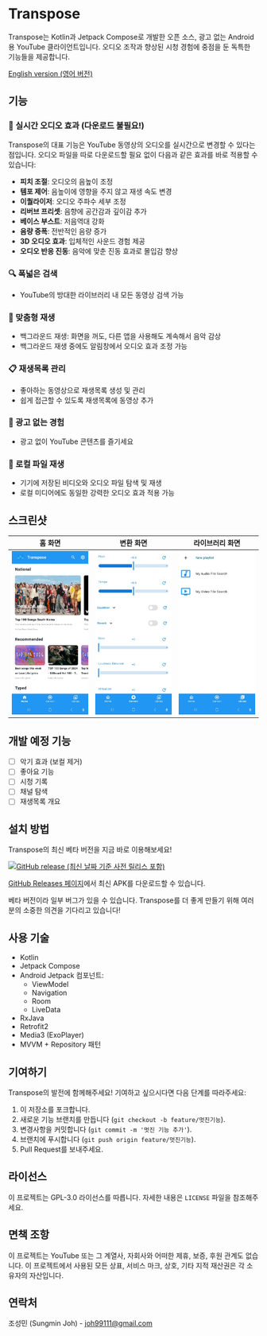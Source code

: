 # Transpose

Transpose는 Kotlin과 Jetpack Compose로 개발한 오픈 소스, 광고 없는 Android용 YouTube 클라이언트입니다. 오디오 조작과 향상된 시청 경험에 중점을 둔 독특한 기능들을 제공합니다.

[English version (영어 버전)](README.md)

## 기능

### 🎵 실시간 오디오 효과 (다운로드 불필요!)
Transpose의 대표 기능은 YouTube 동영상의 오디오를 실시간으로 변경할 수 있다는 점입니다. 오디오 파일을 따로 다운로드할 필요 없이 다음과 같은 효과를 바로 적용할 수 있습니다:
- **피치 조절**: 오디오의 음높이 조정
- **템포 제어**: 음높이에 영향을 주지 않고 재생 속도 변경
- **이퀄라이저**: 오디오 주파수 세부 조정
- **리버브 프리셋**: 음향에 공간감과 깊이감 추가
- **베이스 부스트**: 저음역대 강화
- **음량 증폭**: 전반적인 음량 증가
- **3D 오디오 효과**: 입체적인 사운드 경험 제공
- **오디오 반응 진동**: 음악에 맞춘 진동 효과로 몰입감 향상

### 🔍 폭넓은 검색
- YouTube의 방대한 라이브러리 내 모든 동영상 검색 가능

### 🎨 맞춤형 재생
- 백그라운드 재생: 화면을 꺼도, 다른 앱을 사용해도 계속해서 음악 감상
- 백그라운드 재생 중에도 알림창에서 오디오 효과 조정 가능

### 📋 재생목록 관리
- 좋아하는 동영상으로 재생목록 생성 및 관리
- 쉽게 접근할 수 있도록 재생목록에 동영상 추가

### 🚫 광고 없는 경험
- 광고 없이 YouTube 콘텐츠를 즐기세요

### 💾 로컬 파일 재생
- 기기에 저장된 비디오와 오디오 파일 탐색 및 재생
- 로컬 미디어에도 동일한 강력한 오디오 효과 적용 가능

## 스크린샷

| 홈 화면 | 변환 화면 | 라이브러리 화면 |
|:-------:|:---------:|:---------------:|
| <img src="assets/home_screen.jpeg" alt="홈 화면" width="100%"> | <img src="assets/convert_screen.jpeg" alt="변환 화면" width="100%"> | <img src="assets/library_screen.jpeg" alt="라이브러리 화면" width="100%"> |

## 개발 예정 기능
- [ ] 악기 효과 (보컬 제거)
- [ ] 좋아요 기능
- [ ] 시청 기록
- [ ] 채널 탐색
- [ ] 재생목록 개요

## 설치 방법

Transpose의 최신 베타 버전을 지금 바로 이용해보세요!

[![GitHub release (최신 날짜 기준 사전 릴리스 포함)](https://img.shields.io/github/v/release/joh9911/Transpose?include_prereleases)](https://github.com/joh9911/Transpose/releases/latest)

[GitHub Releases 페이지](https://github.com/joh9911/Transpose/releases/tag/v0.1.0-beta)에서 최신 APK를 다운로드할 수 있습니다.

베타 버전이라 일부 버그가 있을 수 있습니다. Transpose를 더 좋게 만들기 위해 여러분의 소중한 의견을 기다리고 있습니다!

## 사용 기술

- Kotlin
- Jetpack Compose
- Android Jetpack 컴포넌트:
  - ViewModel
  - Navigation
  - Room
  - LiveData
- RxJava
- Retrofit2
- Media3 (ExoPlayer)
- MVVM + Repository 패턴

## 기여하기

Transpose의 발전에 함께해주세요! 기여하고 싶으시다면 다음 단계를 따라주세요:

1. 이 저장소를 포크합니다.
2. 새로운 기능 브랜치를 만듭니다 (`git checkout -b feature/멋진기능`).
3. 변경사항을 커밋합니다 (`git commit -m '멋진 기능 추가'`).
4. 브랜치에 푸시합니다 (`git push origin feature/멋진기능`).
5. Pull Request를 보내주세요.

## 라이선스

이 프로젝트는 GPL-3.0 라이선스를 따릅니다. 자세한 내용은 `LICENSE` 파일을 참조해주세요.

## 면책 조항

이 프로젝트는 YouTube 또는 그 계열사, 자회사와 어떠한 제휴, 보증, 후원 관계도 없습니다. 이 프로젝트에서 사용된 모든 상표, 서비스 마크, 상호, 기타 지적 재산권은 각 소유자의 자산입니다.

## 연락처

조성민 (Sungmin Joh) - joh99111@gmail.com
